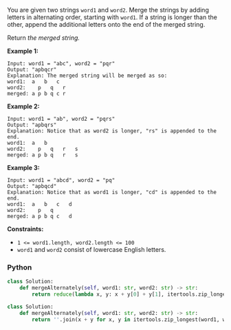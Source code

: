 You are given two strings  `word1`  and  `word2`. Merge the strings by adding letters in alternating order, starting with  `word1`. If a string is longer than the other, append the additional letters onto the end of the merged string.

Return  _the merged string._

**Example 1:**
```
Input: word1 = "abc", word2 = "pqr"
Output: "apbqcr"
Explanation: The merged string will be merged as so:
word1:  a   b   c
word2:    p   q   r
merged: a p b q c r
```

**Example 2:**
```
Input: word1 = "ab", word2 = "pqrs"
Output: "apbqrs"
Explanation: Notice that as word2 is longer, "rs" is appended to the end.
word1:  a   b 
word2:    p   q   r   s
merged: a p b q   r   s
```

**Example 3:**
```
Input: word1 = "abcd", word2 = "pq"
Output: "apbqcd"
Explanation: Notice that as word1 is longer, "cd" is appended to the end.
word1:  a   b   c   d
word2:    p   q 
merged: a p b q c   d
```

**Constraints:**

-   `1 <= word1.length, word2.length <= 100`
-   `word1`  and  `word2`  consist of lowercase English letters.


### Python
```python
class Solution:
    def mergeAlternately(self, word1: str, word2: str) -> str:
        return reduce(lambda x, y: x + y[0] + y[1], itertools.zip_longest(word1, word2, fillvalue=''), '')
```

```python
class Solution:
    def mergeAlternately(self, word1: str, word2: str) -> str:
        return ''.join(x + y for x, y in itertools.zip_longest(word1, word2, fillvalue=''))
```